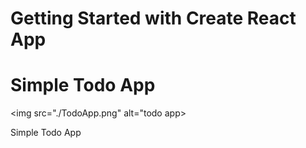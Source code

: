 # Getting Started with Create React App 

# Simple Todo App

<img src="./TodoApp.png" alt="todo app>

Simple Todo App